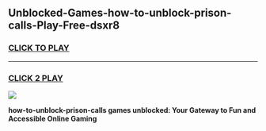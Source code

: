 
## Unblocked-Games-how-to-unblock-prison-calls-Play-Free-dsxr8
<h3>
<a href="https://premium76.site?title=how-to-unblock-prison-calls&ref=10A">CLICK TO PLAY</a></h3>
<hr>

<h3>
<a href="https://premium76.site?title=how-to-unblock-prison-calls&ref=10A">CLICK 2 PLAY</a>
  
</h3>

<a href="https://premium76.site?title=how-to-unblock-prison-calls&ref=10A"><img src="https://clearcache.store/games.png"></a>


**how-to-unblock-prison-calls games unblocked: Your Gateway to Fun and Accessible Online Gaming**
